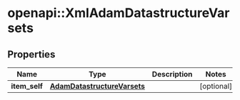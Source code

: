 # openapi::XmlAdamDatastructureVarsets


## Properties
Name | Type | Description | Notes
------------ | ------------- | ------------- | -------------
**item_self** | [**AdamDatastructureVarsets**](AdamDatastructureVarsets.md) |  | [optional] 


